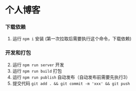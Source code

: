 # 个人博客
### 下载依赖
1. 运行 `npm i` 安装 (第一次拉取后需要执行这个命令，下载依赖)

### 开发和打包
2. 运行 `npm run server` 开发
3. 运行 `npm run build`  打包
4. 运行 `npm run publish` 自动发布（自动发布前需要先执行3）
5. 提交代码 `git add . && git commit -m 'xxx' && git push`

